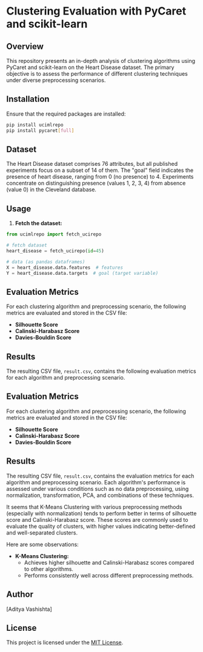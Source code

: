 # Clustering Evaluation with PyCaret and scikit-learn

## Overview

This repository presents an in-depth analysis of clustering algorithms using PyCaret and scikit-learn on the Heart Disease dataset. The primary objective is to assess the performance of different clustering techniques under diverse preprocessing scenarios.

## Installation

Ensure that the required packages are installed:

```bash
pip install ucimlrepo
pip install pycaret[full]
```

## Dataset

The Heart Disease dataset comprises 76 attributes, but all published experiments focus on a subset of 14 of them. The "goal" field indicates the presence of heart disease, ranging from 0 (no presence) to 4. Experiments concentrate on distinguishing presence (values 1, 2, 3, 4) from absence (value 0) in the Cleveland database.

## Usage

1. **Fetch the dataset:**

```python
from ucimlrepo import fetch_ucirepo

# fetch dataset
heart_disease = fetch_ucirepo(id=45)

# data (as pandas dataframes)
X = heart_disease.data.features  # features
Y = heart_disease.data.targets  # goal (target variable)
```

## Evaluation Metrics

For each clustering algorithm and preprocessing scenario, the following metrics are evaluated and stored in the CSV file:

- **Silhouette Score**
- **Calinski-Harabasz Score**
- **Davies-Bouldin Score**

## Results

The resulting CSV file, `result.csv`, contains the following evaluation metrics for each algorithm and preprocessing scenario.

## Evaluation Metrics

For each clustering algorithm and preprocessing scenario, the following metrics are evaluated and stored in the CSV file:

- **Silhouette Score**
- **Calinski-Harabasz Score**
- **Davies-Bouldin Score**

## Results

The resulting CSV file, `result.csv`, contains the evaluation metrics for each algorithm and preprocessing scenario. Each algorithm's performance is assessed under various conditions such as no data preprocessing, using normalization, transformation, PCA, and combinations of these techniques.

It seems that K-Means Clustering with various preprocessing methods (especially with normalization) tends to perform better in terms of silhouette score and Calinski-Harabasz score. These scores are commonly used to evaluate the quality of clusters, with higher values indicating better-defined and well-separated clusters.

Here are some observations:

- **K-Means Clustering:**
  - Achieves higher silhouette and Calinski-Harabasz scores compared to other algorithms.
  - Performs consistently well across different preprocessing methods.

## Author

[Aditya Vashishta]

## License

This project is licensed under the [MIT License](LICENSE).